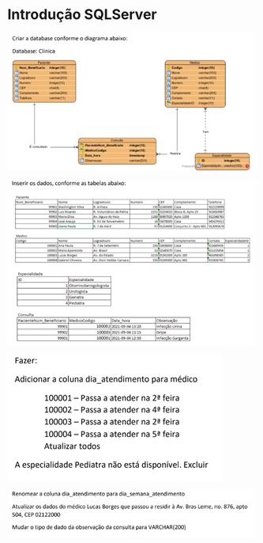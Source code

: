 # Introdução SQLServer

![alt text](image.png)

![alt text](image-1.png)

![alt text](image-2.png)

![alt text](image-3.png)
